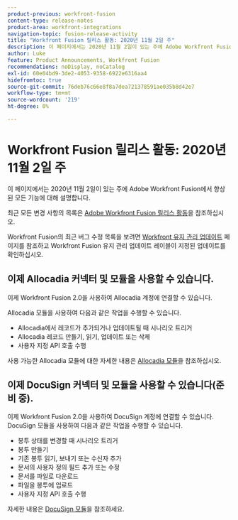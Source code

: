 ```yaml
---
product-previous: workfront-fusion
content-type: release-notes
product-area: workfront-integrations
navigation-topic: fusion-release-activity
title: "Workfront Fusion 릴리스 활동: 2020년 11월 2일 주"
description: 이 페이지에서는 2020년 11월 2일이 있는 주에 Adobe Workfront Fusion에서 향상된 모든 기능에 대해 설명합니다.
author: Luke
feature: Product Announcements, Workfront Fusion
recommendations: noDisplay, noCatalog
exl-id: 60e04bd9-3de2-4053-9358-6922e6316aa4
hidefromtoc: true
source-git-commit: 76deb76c66e8f8a7dea721378591ae035b8d42e7
workflow-type: tm+mt
source-wordcount: '219'
ht-degree: 0%

---
```


# Workfront Fusion 릴리스 활동: 2020년 11월 2일 주

이 페이지에서는 2020년 11월 2일이 있는 주에 Adobe Workfront Fusion에서 향상된 모든 기능에 대해 설명합니다.

최근 모든 변경 사항의 목록은 [Adobe Workfront Fusion 릴리스 활동](../../../../../product-announcements/product-releases/fusion-release-activity/fusion-release-activity.md)을 참조하십시오.

Workfront Fusion의 최근 버그 수정 목록을 보려면 [Workfront 유지 관리 업데이트](https://experienceleague.adobe.com/docs/workfront-known-issues/releases/current-updates.html) 페이지를 참조하고 Workfront Fusion 유지 관리 업데이트 레이블이 지정된 업데이트를 확인하십시오.

## 이제 Allocadia 커넥터 및 모듈을 사용할 수 있습니다.

이제 Workfront Fusion 2.0을 사용하여 Allocadia 계정에 연결할 수 있습니다.

Allocadia 모듈을 사용하여 다음과 같은 작업을 수행할 수 있습니다.

* Allocadia에서 레코드가 추가되거나 업데이트될 때 시나리오 트리거
* Allocadia 레코드 만들기, 읽기, 업데이트 또는 삭제
* 사용자 지정 API 호출 수행

사용 가능한 Allocadia 모듈에 대한 자세한 내용은 [Allocadia 모듈](../../../../../workfront-fusion/apps-and-their-modules/allocadia-modules.md)을 참조하십시오.

## 이제 DocuSign 커넥터 및 모듈을 사용할 수 있습니다(준비 중).

이제 Workfront Fusion 2.0을 사용하여 DocuSign 계정에 연결할 수 있습니다. DocuSign 모듈을 사용하여 다음과 같은 작업을 수행할 수 있습니다.

* 봉투 상태를 변경할 때 시나리오 트리거
* 봉투 만들기
* 기존 봉투 읽기, 보내기 또는 수신자 추가
* 문서의 사용자 정의 필드 추가 또는 수정
* 문서를 파일로 다운로드
* 파일을 봉투에 업로드
* 사용자 지정 API 호출 수행

자세한 내용은 [DocuSign 모듈](../../../../../workfront-fusion/apps-and-their-modules/docusign-modules.md)을 참조하세요.
